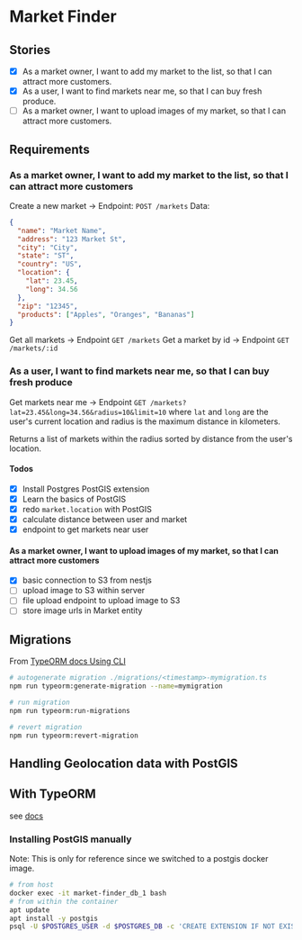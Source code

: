 # Market Finder

## Stories

- [x] As a market owner, I want to add my market to the list, so that I can attract more customers.
- [x] As a user, I want to find markets near me, so that I can buy fresh produce.
- [ ] As a market owner, I want to upload images of my market, so that I can attract more customers.

## Requirements

### As a market owner, I want to add my market to the list, so that I can attract more customers

Create a new market ->
Endpoint: `POST /markets`
Data:

```json
{
  "name": "Market Name",
  "address": "123 Market St",
  "city": "City",
  "state": "ST",
  "country": "US",
  "location": {
    "lat": 23.45,
    "long": 34.56
  },
  "zip": "12345",
  "products": ["Apples", "Oranges", "Bananas"]
}
```

Get all markets -> Endpoint `GET /markets`
Get a market by id -> Endpoint `GET /markets/:id`

### As a user, I want to find markets near me, so that I can buy fresh produce

Get markets near me -> Endpoint `GET /markets?lat=23.45&long=34.56&radius=10&limit=10`
where `lat` and `long` are the user's current location and radius is the maximum distance in kilometers.

Returns a list of markets within the radius sorted by distance from the user's location.

#### Todos

- [x] Install Postgres PostGIS extension
- [x] Learn the basics of PostGIS
- [x] redo `market.location` with PostGIS
- [x] calculate distance between user and market
- [x] endpoint to get markets near user

#### As a market owner, I want to upload images of my market, so that I can attract more customers

- [x] basic connection to S3 from nestjs
- [ ] upload image to S3 within server
- [ ] file upload endpoint to upload image to S3
- [ ] store image urls in Market entity

## Migrations

From [TypeORM docs Using CLI](https://orkhan.gitbook.io/typeorm/docs/using-cli)

```sh
# autogenerate migration ./migrations/<timestamp>-mymigration.ts
npm run typeorm:generate-migration --name=mymigration

# run migration
npm run typeorm:run-migrations

# revert migration
npm run typeorm:revert-migration
```

## Handling Geolocation data with PostGIS

## With TypeORM

see [docs](https://orkhan.gitbook.io/typeorm/docs/entities#spatial-columns)

### Installing PostGIS manually

Note: This is only for reference since we switched to a postgis docker image.

```sh
# from host
docker exec -it market-finder_db_1 bash
# from within the container
apt update
apt install -y postgis
psql -U $POSTGRES_USER -d $POSTGRES_DB -c 'CREATE EXTENSION IF NOT EXISTS postgis;'
```
